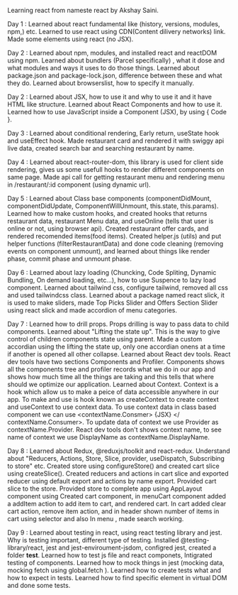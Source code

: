 Learning react from nameste react by Akshay Saini.

Day 1 : Learned about react fundamental like (history, versions, modules, npm,) etc. Learned to use react using CDN(Content dilivery networks) link. Made some elements using react (no JSX).

Day 2 : Learned about npm, modules, and installed react and reactDOM using npm. Learned about bundlers (Parcel specifically) , what it dose and what modules and ways it uses to do those things. Learned about package.json and package-lock.json, difference between these and what they do. Learned about browserslist, how to specify it manually.

Day 2 : Learned about JSX, how to use it and why to use it and it have HTML like structure. Learned about React Components and how to use it. Learned how to use JavaScript inside a Component (JSX), by using { Code }.

Day 3 : Learned about conditional rendering, Early return, useState hook and useEffect hook. Made restaurant card and rendered it with swiggy api live data, created search bar and searching restaurant by name.

Day 4 : Learned about react-router-dom, this library is used for client side rendering, gives us some usefull hooks to render different components on same page.
Made api call for getting restaurant menu and rendering menu in /restaurant/:id component (using dynamic url).

Day 5 : Learned about Class base components (componentDidMount, componentDidUpdate, ComponentWillUnmount, this.state, this.params). Learned how to make custom hooks, and created hooks that returns restaurant data, restaurant Menu data, and useOnline (tells that user is online or not, using browser api). Created restaurant offer cards, and rendered recomended items(food items). Created helper.js (utils) and put helper functions (filterRestaurantData) and done code cleaning (removing events on component unmount), and learned about things like render phase, commit phase and unmount phase.

Day 6 : Learned about lazy loading (Chuncking, Code Spliting, Dynamic Bundling, On demand loading, etc...), how to use Suspence to lazy load component.
Learned about tailwind css, configure tailwind, removed all css and used tailwindcss class.
Learned about a package named react slick, it is used to make sliders, made Top Picks Slider and Offers Section Slider using react slick and made accordion of menu categories.

Day 7 : Learned how to drill props. Props drilling is way to pass data to child components.
Learned about "Lifting the state up". This is the way to give control of children components state using parent. Made a custom accordian using the lifting the state up, only one accordian onens at a time if another is opened all other collapse.
Learned about React dev tools. React dev tools have two sections Components and Profiler. Components shows all the components tree and profiler records what we do in our app and shows how much time all the things are taking and this tells that where should we optimize our application.
Learned about Context. Context is a hook which allow us to make a peice of data accessible anywhere in our app. To make and use is hook known as createContext
to create context and useContext to use context data. To use context data in class based component we can use <contextName.Consmer> {JSX} </ contextName.Consumer>. To update data of context we use Provider as contextName.Provider. React dev tools don't shows context name, to see name of context we use DisplayName as contextName.DisplayName.

Day 8 : Learned about Redux, @reduxjs/toolkit and react-redux. Understand about "Reducers, Actions, Store, Slice, provider, useDispatch, Subscribing to store" etc.
Created store using configureStore() and created cart slice using createSlice(). Created reducers and actions in cart slice and exported reducer using default export and actions by name export. Provided cart slice to the store. Provided store to complete app using AppLayout component using <Provider store = {store}>
Created cart component, in menuCart component added a addItem action to add item to cart, and rendered cart. In cart added clear cart action, remove item action, and in header shown number of items in cart using selector and also In menu , made search working.

Day 9 : Learned about testing in react, using react testing library and jest. Why is testing important, different type of testing. Installed @testing-library/react, jest and jest-enviroument-jsdom, configred jest, created a folder **test**.
Learned how to test js file and react componets, Intigrated testing of components.
Learned how to mock things in jest (mocking data, mocking fetch using global.fetch ). Learned how to create tests what and how to expect in tests. Learned how to find specific element in virtual DOM and done some tests.
